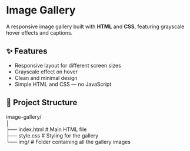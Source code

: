 # Image Gallery

A responsive image gallery built with **HTML** and **CSS**, featuring grayscale hover effects and captions.

## ✨ Features

- Responsive layout for different screen sizes  
- Grayscale effect on hover  
- Clean and minimal design  
- Simple HTML and CSS — no JavaScript  

## 📁 Project Structure

image-gallery/  
│  
├── index.html          # Main HTML file  
├── style.css           # Styling for the gallery  
└── img/                # Folder containing all the gallery images  

